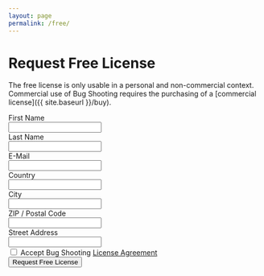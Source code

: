 ```yaml
---
layout: page
permalink: /free/
---
```


# Request Free License

The free license is only usable in a personal and non-commercial context. Commercial use of Bug Shooting requires the purchasing of a [commercial license]({{ site.baseurl }}/buy).

<form method="POST" action="https://Services.bugshooting.com/rest/freelicense">
  <div class="row mb-3">
    <label for="firstname" class="col-sm-2 col-form-label">First Name</label>
    <div class="col-sm-10">
      <input class="form-control" type="text" required name="firstname" >
    </div>
  </div>
  <div class="row mb-3">
    <label for="lastname" class="col-sm-2 col-form-label">Last Name</label>
    <div class="col-sm-10">
      <input class="form-control" type="text" required name="lastname">
    </div>
  </div>
  <div class="row mb-3">
    <label for="email" class="col-sm-2 col-form-label">E-Mail</label>
    <div class="col-sm-10">
      <input class="form-control" type="email" required name="email">
    </div>
  </div>
  <div class="row mb-3">
    <label for="country" class="col-sm-2 col-form-label">Country</label>
    <div class="col-sm-10">
      <input class="form-control" type="text" required name="country">
    </div>
  </div>
  <div class="row mb-3">
    <label for="city" class="col-sm-2 col-form-label">City</label>
    <div class="col-sm-10">
      <input class="form-control" type="text" required name="city">
    </div>
  </div>
  <div class="row mb-3">
    <label for="zip" class="col-sm-2 col-form-label">ZIP / Postal Code</label>
    <div class="col-sm-10">
      <input class="form-control" type="text" required name="zip">
    </div>
  </div>
  <div class="row mb-3">
    <label for="street" class="col-sm-2 col-form-label">Street Address</label>
    <div class="col-sm-10">
      <input class="form-control" type="text" required name="street">
    </div>
  </div>
  <div class="row mb-3">
    <div class="col-sm-10">
      <div class="form-check">
        <input class="form-check-input" type="checkbox" required name="agreement">
        <label class="form-check-label" for="agreement">Accept Bug Shooting <a href="{{ site.baseurl }}/agreement" target="_blank">License Agreement</a></label>
      </div>
    </div>
  </div>
  <button class="btn btn-lg btn-primary btn-block" type="submit">Request Free License</button>
</form>
